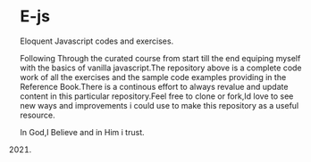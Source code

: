 # E-js

Eloquent Javascript codes and exercises.

Following Through the curated course from start till the end equiping myself with the basics of vanilla javascript.The repository above is a complete code work of all the exercises and the sample code examples providing in the Reference Book.There is a continous effort to always revalue and update content in this particular repository.Feel free to clone or fork,Id love to see new ways and improvements i could use to make this repository as a useful resource.

In God,I Believe and in Him i trust.

2021.
